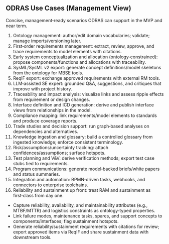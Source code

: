 ## ODRAS Use Cases (Management View)

Concise, management‑ready scenarios ODRAS can support in the MVP and near term.

1. Ontology management: author/edit domain vocabularies; validate; manage imports/versioning later.
2. First‑order requirements management: extract, review, approve, and trace requirements to model elements with citations.
3. Early system conceptualization and allocation (ontology‑constrained): propose components/functions and allocations with traceability.
4. SysML/SysML v2 export: generate concept definitions/model skeletons from the ontology for MBSE tools.
5. ReqIF export: exchange approved requirements with external RM tools.
6. LLM‑assisted SE expert: grounded Q&A, suggestions, and critiques that improve with project history.
7. Traceability and impact analysis: visualize links and assess ripple effects from requirement or design changes.
8. Interface definition and ICD generation: derive and publish interface views from relationships in the model.
9. Compliance mapping: link requirements/model elements to standards and produce coverage reports.
10. Trade studies and decision support: run graph‑based analyses on dependencies and alternatives.
11. Knowledge ingestion and glossary: build a controlled glossary from ingested knowledge; enforce consistent terminology.
12. Risk/assumptions/uncertainty tracking: attach confidences/assumptions; surface hotspots.
13. Test planning and V&V: derive verification methods; export test case stubs tied to requirements.
14. Program communications: generate model‑backed briefs/white papers and status summaries.
15. Integration and automation: BPMN‑driven tasks, webhooks, and connectors to enterprise toolchains.
16. Reliability and sustainment up front: treat RAM and sustainment as first‑class from day one.
   - Capture reliability, availability, and maintainability attributes (e.g., MTBF/MTTR) and logistics constraints as ontology‑typed properties.
   - Link failure modes, maintenance tasks, spares, and support concepts to components/interfaces; flag sustainment hotspots.
   - Generate reliability/sustainment requirements with citations for review; export approved items via ReqIF and share sustainment data with downstream tools.


